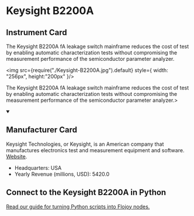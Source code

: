 
# Keysight B2200A

## Instrument Card

<div className="flex">

<div>

The Keysight B2200A fA leakage switch mainframe reduces the cost of test by enabling automatic characterization tests without compromising the measurement performance of the semiconductor parameter analyzer.

</div>

<img src={require("./Keysight-B2200A.jpg").default} style={ width: "256px", height:"200px" }/>

</div>

The Keysight B2200A fA leakage switch mainframe reduces the cost of test by enabling automatic characterization tests without compromising the measurement performance of the semiconductor parameter analyzer.>

<details open>
<summary><h2>Manufacturer Card</h2></summary>

Keysight Technologies, or Keysight, is an American company that manufactures electronics test and measurement equipment and software. <a href="https://www.keysight.com/us/en/home.html">Website</a>.

<ul>
  <li>Headquarters: USA</li>
  <li>Yearly Revenue (millions, USD): 5420.0</li>
</ul>
</details>

## Connect to the Keysight B2200A in Python

[Read our guide for turning Python scripts into Flojoy nodes.](https://docs.flojoy.ai/custom-nodes/creating-custom-node/)


